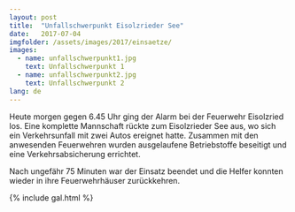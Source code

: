 ```yaml
---
layout: post
title:  "Unfallschwerpunkt Eisolzrieder See"
date:   2017-07-04
imgfolder: /assets/images/2017/einsaetze/
images:
  - name: unfallschwerpunkt1.jpg
    text: Unfallschwerpunkt 1
  - name: unfallschwerpunkt2.jpg
    text: Unfallschwerpunkt 2
lang: de
---
```


Heute morgen gegen 6.45 Uhr ging der Alarm bei der Feuerwehr Eisolzried los. Eine komplette Mannschaft rückte zum Eisolzrieder See aus, wo sich ein Verkehrsunfall mit zwei Autos ereignet hatte. Zusammen mit den anwesenden Feuerwehren wurden ausgelaufene Betriebstoffe beseitigt und eine Verkehrsabsicherung errichtet.

Nach ungefähr 75 Minuten war der Einsatz beendet und die Helfer konnten wieder in ihre Feuerwehrhäuser zurückkehren.

{% include gal.html %}
